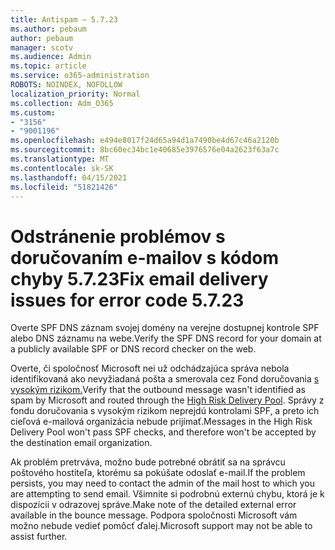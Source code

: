 ```yaml
---
title: Antispam – 5.7.23
ms.author: pebaum
author: pebaum
manager: scotv
ms.audience: Admin
ms.topic: article
ms.service: o365-administration
ROBOTS: NOINDEX, NOFOLLOW
localization_priority: Normal
ms.collection: Adm_O365
ms.custom:
- "3156"
- "9001196"
ms.openlocfilehash: e494e8017f24d65a94d1a7490be4d67c46a2120b
ms.sourcegitcommit: 8bc60ec34bc1e40685e3976576e04a2623f63a7c
ms.translationtype: MT
ms.contentlocale: sk-SK
ms.lasthandoff: 04/15/2021
ms.locfileid: "51821426"
---
```

# <a name="fix-email-delivery-issues-for-error-code-5723"></a><span data-ttu-id="406e6-102">Odstránenie problémov s doručovaním e-mailov s kódom chyby 5.7.23</span><span class="sxs-lookup"><span data-stu-id="406e6-102">Fix email delivery issues for error code 5.7.23</span></span>

<span data-ttu-id="406e6-103">Overte SPF DNS záznam svojej domény na verejne dostupnej kontrole SPF alebo DNS záznamu na webe.</span><span class="sxs-lookup"><span data-stu-id="406e6-103">Verify the SPF DNS record for your domain at a publicly available SPF or DNS record checker on the web.</span></span>

<span data-ttu-id="406e6-104">Overte, či spoločnosť Microsoft nei už odchádzajúca správa nebola identifikovaná ako nevyžiadaná pošta a smerovala cez Fond doručovania [s vysokým rizikom.](https://docs.microsoft.com/microsoft-365/security/office-365-security/high-risk-delivery-pool-for-outbound-messages)</span><span class="sxs-lookup"><span data-stu-id="406e6-104">Verify that the outbound message wasn't identified as spam by Microsoft and routed through the [High Risk Delivery Pool](https://docs.microsoft.com/microsoft-365/security/office-365-security/high-risk-delivery-pool-for-outbound-messages).</span></span> <span data-ttu-id="406e6-105">Správy z fondu doručovania s vysokým rizikom neprejdú kontrolami SPF, a preto ich cieľová e-mailová organizácia nebude prijímať.</span><span class="sxs-lookup"><span data-stu-id="406e6-105">Messages in the High Risk Delivery Pool won't pass SPF checks, and therefore won't be accepted by the destination email organization.</span></span>

<span data-ttu-id="406e6-106">Ak problém pretrváva, možno bude potrebné obrátiť sa na správcu poštového hostiteľa, ktorému sa pokúšate odoslať e-mail.</span><span class="sxs-lookup"><span data-stu-id="406e6-106">If the problem persists, you may need to contact the admin of the mail host to which you are attempting to send email.</span></span> <span data-ttu-id="406e6-107">Všimnite si podrobnú externú chybu, ktorá je k dispozícii v odrazovej správe.</span><span class="sxs-lookup"><span data-stu-id="406e6-107">Make note of the detailed external error available in the bounce message.</span></span> <span data-ttu-id="406e6-108">Podpora spoločnosti Microsoft vám možno nebude vedieť pomôcť ďalej.</span><span class="sxs-lookup"><span data-stu-id="406e6-108">Microsoft support may not be able to assist further.</span></span>
